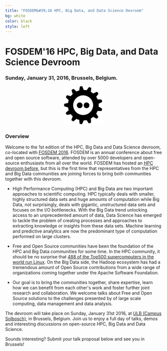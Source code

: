 ```yaml
---
title: "FOSDEM&#39;16 HPC, Big Data, and Data Science Devroom"
bg: white
color: black
style: left
---
```


# FOSDEM&#39;16 HPC, Big Data, and Data Science Devroom

<div style="text-align:center;">
  <span class="fa-stack subtlecircle" style="font-size:64px; background:rgba(0,128,0,0.1)">
    <i class="fa fa-circle fa-stack-2x text-white"></i>
    <i class="fa fa-server fa-stack-1x text-green"></i>
  </span>
</div>

### Sunday, January 31, 2016, Brussels, Belgium.

<div style="text-align:center;">
  <a href="https://fosdem.org/2016"><img src="img/fosdem-logo.png"/></a>
</div>


### Overview

Welcome to the 1st edition of the HPC, Big Data and Data Science devroom,
co-located with [FOSDEM 2016](https://fosdem.org/2016/). FOSDEM is an annual
conference about free and open source software, attended by over 5000
developers and open-source enthusiasts from all over the world. FOSDEM has
hosted an [HPC devroom
before](https://archive.fosdem.org/2014/schedule/track/hpc_and_computational_science),
but this is the first time that representatives from the HPC and Big Data communities
are joining forces to bring both communities together with this devroom.

- High Performance Computing (HPC) and Big Data are two important approaches to scientific computing.
  HPC typically deals with smaller, highly structured data sets and huge amounts of computation while
  Big Data, not surprisingly, deals with gigantic, unstructured data sets and focuses on the I/O
  bottlenecks. With the Big Data trend unlocking access to an unprecedented amount of data, Data
  Science has emerged to tackle the problem of creating processes and approaches to extracting
  knowledge or insights from these data sets. Machine learning and predictive analytics are now the
  predominant type of computation performed on large clusters.

- Free and Open Source communities have been the foundation of the HPC and Big Data communities
  for some time. In the HPC community, it should be no surprise that
  [488 of the Top500 supercomputers in the world run Linux](http://www.top500.org/statistics/details/osfam/1).
  On the Big Data side, the Hadoop ecosystem has had a tremendous amount of Open Source contributions
  from a wide range of organizations coming together under the Apache Software Foundation.

- Our goal is to bring the communities together, share expertise, learn how we can benefit from each
  other's work and foster further joint research and collaboration. We welcome talks about Free and Open Source
  solutions to the challenges presented by of large scale computing, data management and data analysis.

The devroom will take place on Sunday, January 31st 2016, at
[ULB (Campus Solbosch)](https://www.openstreetmap.org/node/1632534522), in Brussels, Belgium. Join us to
enjoy a full day of talks, demos and interesting discussions on open-source HPC, Big Data and Data Science.

Sounds interesting? Submit your talk proposal below and see you in Brussels!

